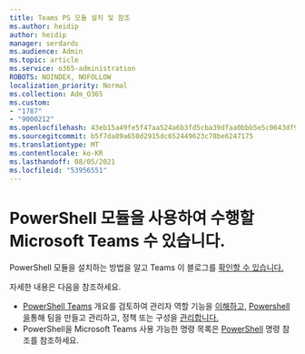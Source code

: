 ```yaml
---
title: Teams PS 모듈 설치 및 참조
ms.author: heidip
author: heidip
manager: serdards
ms.audience: Admin
ms.topic: article
ms.service: o365-administration
ROBOTS: NOINDEX, NOFOLLOW
localization_priority: Normal
ms.collection: Adm_O365
ms.custom:
- "1787"
- "9000212"
ms.openlocfilehash: 43eb15a49fe5f47aa524a6b3fd5cba39dfaa0bbb5e5c0643df90ae37b33dd1f4
ms.sourcegitcommit: b5f7da89a650d2915dc652449623c78be6247175
ms.translationtype: MT
ms.contentlocale: ko-KR
ms.lasthandoff: 08/05/2021
ms.locfileid: "53956551"
---
```

# <a name="what-you-can-accomplish-with-microsoft-teams-powershell-module"></a>PowerShell 모듈을 사용하여 수행할 Microsoft Teams 수 있습니다.

PowerShell 모듈을 설치하는 방법을 알고 Teams 이 블로그를 [확인할 수 있습니다.](https://blogs.technet.microsoft.com/skypehybridguy/2017/11/07/microsoft-teams-powershell-support/)

자세한 내용은 다음을 참조하세요.

- [PowerShell Teams](https://docs.microsoft.com/MicrosoftTeams/teams-powershell-overview) 개요를 검토하여 관리자 역할 기능을 [이해하고,](https://docs.microsoft.com/MicrosoftTeams/using-admin-roles) [Powershell을](https://docs.microsoft.com/MicrosoftTeams/teams-powershell-overview#creating-and-managing-teams-via-powershell)통해 [](https://docs.microsoft.com/MicrosoftTeams/teams-powershell-overview#managing-policies-via-powershell) 팀을 만들고 관리하고, 정책 또는 구성을 [관리합니다.](https://docs.microsoft.com/MicrosoftTeams/teams-powershell-overview#managing-configurations-via-powershell) 
- PowerShell을 Microsoft Teams 사용 가능한 명령 목록은 [PowerShell](https://docs.microsoft.com/powershell/module/teams/?view=teams-ps) 명령 참조를 참조하세요. 
